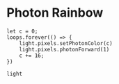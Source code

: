 # Photon Rainbow

```blocks
let c = 0;
loops.forever(() => {
    light.pixels.setPhotonColor(c)
    light.pixels.photonForward(1)
    c += 16;
})
```

```package
light
```